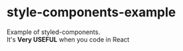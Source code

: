 # style-components-example

Example of styled-components.  
It's **Very USEFUL** when you code in React

